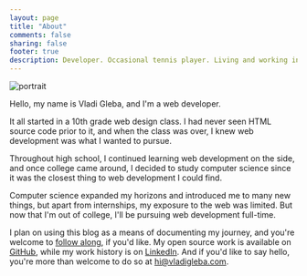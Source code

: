 ```yaml
---
layout: page
title: "About"
comments: false
sharing: false
footer: true
description: Developer. Occasional tennis player. Living and working in Portland, OR.
---
```


<img id="portrait" src="https://pbs.twimg.com/profile_images/3097578390/9e92538281d9613d699f335b54968add.jpeg" alt="portrait" />

Hello, my name is Vladi Gleba, and I'm a web developer.

It all started in a 10th grade web design class. I had never seen HTML source code prior to it, and when the class was over, I knew web development was what I wanted to pursue.

Throughout high school, I continued learning web development on the side, and once college came around, I decided to study computer science since it was the closest thing to web development I could find.

Computer science expanded my horizons and introduced me to many new things, but apart from internships, my exposure to the web was limited. But now that I'm out of college, I'll be pursuing web development full-time.

I plan on using this blog as a means of documenting my journey, and you're welcome to [follow along](http://www.feedblitz.com/f/?Sub=927939&cids=1), if you'd like. My open source work is available on [GitHub](https://github.com/vladigleba), while my work history is on [LinkedIn](http://www.linkedin.com/in/vladigleba). And if you'd like to say hello, you're more than welcome to do so at <hi@vladigleba.com>.
